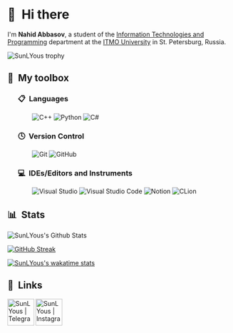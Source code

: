 # 👋 &nbsp;Hi there

I'm **Nahid Abbasov**, a student of the [Information Technologies and Programming](https://en.itmo.ru/en/faculty/7/Information_Technologies_and_Programming_Faculty.htm) department at the [ITMO University](https://en.itmo.ru/en/) in St. Petersburg, Russia.



![SunLYous trophy](https://github-profile-trophy.vercel.app/?username=SunLYous)

## 🧰 &nbsp;My toolbox


### &nbsp; &nbsp; &nbsp; 📋 &nbsp;Languages

&nbsp; &nbsp; &nbsp; &nbsp; &nbsp; &nbsp; &nbsp;
![C++](https://img.shields.io/badge/c++-%2300599C.svg?style=for-the-badge&logo=c%2B%2B&logoColor=white)
![Python](https://img.shields.io/badge/python-3670A0?style=for-the-badge&logo=python&logoColor=ffdd54)
![C#](https://img.shields.io/badge/c%23-%23239120.svg?style=for-the-badge&logo=c-sharp&logoColor=white)

### &nbsp; &nbsp; &nbsp; 🕓 &nbsp;Version Control

&nbsp; &nbsp; &nbsp; &nbsp; &nbsp; &nbsp; &nbsp;
![Git](https://img.shields.io/badge/git-%23F05033.svg?style=for-the-badge&logo=git&logoColor=white)
![GitHub](https://img.shields.io/badge/github-%23121011.svg?style=for-the-badge&logo=github&logoColor=white)

### &nbsp; &nbsp; &nbsp; 💻 &nbsp;IDEs/Editors and Instruments

&nbsp; &nbsp; &nbsp; &nbsp; &nbsp; &nbsp; &nbsp;
![Visual Studio](https://img.shields.io/badge/Visual%20Studio-5C2D91.svg?style=for-the-badge&logo=visual-studio&logoColor=white)
![Visual Studio Code](https://img.shields.io/badge/Visual%20Studio%20Code-0078d7.svg?style=for-the-badge&logo=visual-studio-code&logoColor=white)
![Notion](https://img.shields.io/badge/Notion-%23000000.svg?style=for-the-badge&logo=notion&logoColor=white)
![CLion](https://img.shields.io/badge/CLion-3DDC84.svg?style=for-the-badge&logo=CLion&logoColor=white)


## 📊 &nbsp;Stats

![SunLYous's Github Stats](https://github-readme-stats.vercel.app/api?username=SunLYous&hide=issues,prs&show_icons=true&theme=radical)


[![GitHub Streak](https://streak-stats.demolab.com?user=SunLYous&theme=radical)](https://git.io/streak-stats)

[![SunLYous's wakatime stats](https://github-readme-stats.vercel.app/api/wakatime?username=SunLYous&layout=compact&langs_count=10&show_icons=true&theme=radical)](https://github.com/anuraghazra/github-readme-stats)


## 🔗 &nbsp;Links

[<img align="left" alt="SunLYous | Telegram" width="60px" src="https://img.icons8.com/fluency/48/000000/telegram-app.png" />][telegram]
[<img align="left" alt="SunLYous | Instagram" width="60px" src="https://img.icons8.com/fluency/48/000000/instagram-new.png" />][instagram]

[telegram]: https://t.me/SunLYouss 
[instagram]: https://instagram.com/sunlyous
